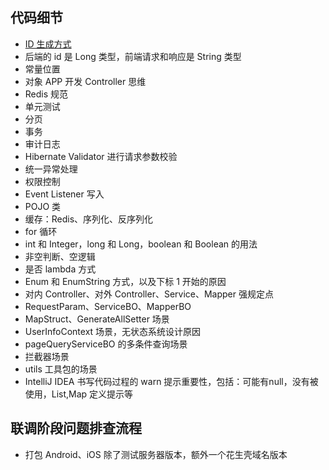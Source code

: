 
## 代码细节

- [ID 生成方式](./id-generation.md)
- 后端的 id 是 Long 类型，前端请求和响应是 String 类型
- 常量位置
- 对象 APP 开发 Controller 思维
- Redis 规范
- 单元测试
- 分页
- 事务
- 审计日志
- Hibernate Validator 进行请求参数校验
- 统一异常处理
- 权限控制
- Event Listener 写入
- POJO 类
- 缓存：Redis、序列化、反序列化
- for 循环
- int 和 Integer，long 和 Long，boolean 和 Boolean 的用法
- 非空判断、空逻辑
- 是否 lambda 方式
- Enum 和 EnumString 方式，以及下标 1 开始的原因
- 对内 Controller、对外 Controller、Service、Mapper 强规定点
- RequestParam、ServiceBO、MapperBO
- MapStruct、GenerateAllSetter 场景
- UserInfoContext 场景，无状态系统设计原因
- pageQueryServiceBO 的多条件查询场景 
- 拦截器场景
- utils 工具包的场景
- IntelliJ IDEA 书写代码过程的 warn 提示重要性，包括：可能有null，没有被使用，List,Map 定义提示等


## 联调阶段问题排查流程

- 打包 Android、iOS 除了测试服务器版本，额外一个花生壳域名版本




